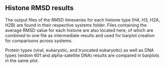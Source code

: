 Histone RMSD results
-

The output files of the RMSD timeseries for each histone type (H4, H3, H2A, H2B) are found in their respective systems folder. Files containing the average RMSD value for each histone are also located here, of which are combined to one file as intermediate results and used for barplot creation for comparisons across systems.

Protein types (viral, eukaryotic, and truncated eukaryotic) as well as DNA types (widom 601 and alpha-satellite DNA) results are compared in barplots in the same plot.
